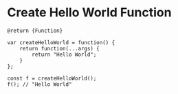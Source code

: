 # Create Hello World Function
```
@return {Function}

var createHelloWorld = function() {
    return function(...args) {
        return "Hello World";
    }
};

const f = createHelloWorld();
f(); // "Hello World"
```